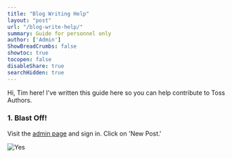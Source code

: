 ```yaml
---
title: "Blog Writing Help"
layout: "post"
url: "/blog-write-help/"
summary: Guide for personnel only
author: ['Admin']
ShowBreadCrumbs: false
showtoc: true
tocopen: false
disableShare: true
searchHidden: true
---
```


Hi, Tim here!
I've written this guide here so you can help contribute to Toss Authors.

### 1. Blast Off!
Visit the [admin page](toss-my.netlify.app/admin/) and sign in.
Click on 'New Post.'

![Yes](../img/ins-1.png)
